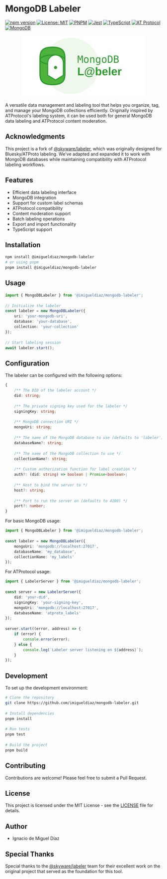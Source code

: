 # MongoDB Labeler

[![npm version](https://img.shields.io/npm/v/@imigueldiaz/mongodb-labeler.svg)](https://www.npmjs.com/package/@imigueldiaz/mongodb-labeler)
[![License: MIT](https://img.shields.io/badge/License-MIT-yellow.svg)](https://opensource.org/licenses/MIT)
[![PNPM](https://img.shields.io/badge/pnpm-%234a4a4a.svg?style=flat&logo=pnpm&logoColor=f69220)](https://pnpm.io/)
[![Jest](https://img.shields.io/badge/tested_with-jest-%23C21325?logo=jest)](https://jestjs.io/)
[![TypeScript](https://img.shields.io/badge/TypeScript-%23007ACC.svg?logo=typescript&logoColor=white)](https://www.typescriptlang.org/)
[![AT Protocol](https://img.shields.io/badge/AT_Protocol-compatible-blue)](https://atproto.com/)
[![MongoDB](https://img.shields.io/badge/MongoDB-%234ea94b.svg?logo=mongodb&logoColor=white)](https://www.mongodb.com/)

<p align="center">
  <img src="assets/logo.svg" width="400" alt="MongoDB Labeler Logo">
</p>

A versatile data management and labeling tool that helps you organize, tag, and manage your MongoDB collections efficiently. Originally inspired by ATProtocol's labeling system, it can be used both for general MongoDB data labeling and ATProtocol content moderation.

## Acknowledgments

This project is a fork of [@skyware/labeler](https://github.com/skyware-js/labeler), which was originally designed for Bluesky/ATProto labeling. We've adapted and expanded it to work with MongoDB databases while maintaining compatibility with ATProtocol labeling workflows.

## Features

- Efficient data labeling interface
- MongoDB integration
- Support for custom label schemas
- ATProtocol compatibility
- Content moderation support
- Batch labeling operations
- Export and import functionality
- TypeScript support

## Installation

```bash
npm install @imigueldiaz/mongodb-labeler
# or using pnpm
pnpm install @imigueldiaz/mongodb-labeler
```

## Usage

```typescript
import { MongoDBLabeler } from '@imigueldiaz/mongodb-labeler';

// Initialize the labeler
const labeler = new MongoDBLabeler({
    uri: 'your-mongodb-uri',
    database: 'your-database',
    collection: 'your-collection'
});

// Start labeling session
await labeler.start();
```

## Configuration

The labeler can be configured with the following options:

```typescript
{
    /** The DID of the labeler account */
    did: string;

    /** The private signing key used for the labeler */
    signingKey: string;

    /** MongoDB connection URI */
    mongoUri: string;

    /** The name of the MongoDB database to use (defaults to 'labeler') */
    databaseName?: string;

    /** The name of the MongoDB collection to use */
    collectionName?: string;

    /** Custom authorization function for label creation */
    auth?: (did: string) => boolean | Promise<boolean>;

    /** Host to bind the server to */
    host?: string;

    /** Port to run the server on (defaults to 4100) */
    port?: number;
}
```

For basic MongoDB usage:
```typescript
import { MongoDBLabeler } from '@imigueldiaz/mongodb-labeler';

const labeler = new MongoDBLabeler({
    mongoUri: 'mongodb://localhost:27017',
    databaseName: 'my_database',
    collectionName: 'my_labels'
});
```

For ATProtocol usage:
```typescript
import { LabelerServer } from '@imigueldiaz/mongodb-labeler';

const server = new LabelerServer({
    did: 'your-did',
    signingKey: 'your-signing-key',
    mongoUri: 'mongodb://localhost:27017',
    databaseName: 'atproto_labels'
});

server.start((error, address) => {
    if (error) {
        console.error(error);
    } else {
        console.log(`Labeler server listening on ${address}`);
    }
});
```

## Development

To set up the development environment:

```bash
# Clone the repository
git clone https://github.com/imigueldiaz/mongodb-labeler.git

# Install dependencies
pnpm install

# Run tests
pnpm test

# Build the project
pnpm build
```

## Contributing

Contributions are welcome! Please feel free to submit a Pull Request.

## License

This project is licensed under the MIT License - see the [LICENSE](LICENSE) file for details.

## Author

- Ignacio de Miguel Díaz

## Special Thanks

Special thanks to the [@skyware/labeler](https://github.com/skyware-js/labeler) team for their excellent work on the original project that served as the foundation for this tool.